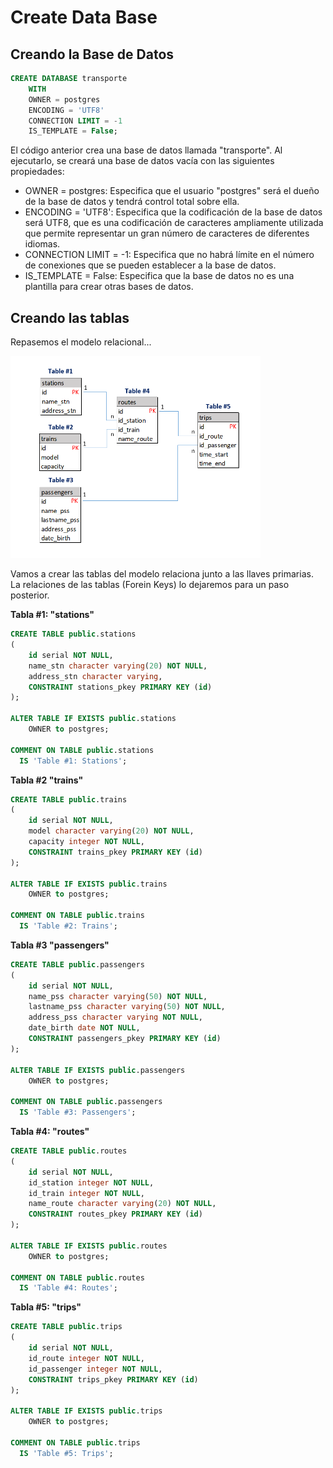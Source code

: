 # Create Data Base

## Creando la Base de Datos

```sql
CREATE DATABASE transporte
    WITH
    OWNER = postgres
    ENCODING = 'UTF8'
    CONNECTION LIMIT = -1
    IS_TEMPLATE = False;
```

El código anterior crea una base de datos llamada "transporte". Al ejecutarlo, se creará una base de datos vacía con las siguientes propiedades:

* OWNER = postgres: Especifica que el usuario "postgres" será el dueño de la base de datos y tendrá control total sobre ella.
* ENCODING = 'UTF8': Especifica que la codificación de la base de datos será UTF8, que es una codificación de caracteres ampliamente utilizada que permite representar un gran número de caracteres de diferentes idiomas.
* CONNECTION LIMIT = -1: Especifica que no habrá límite en el número de conexiones que se pueden establecer a la base de datos.
* IS_TEMPLATE = False: Especifica que la base de datos no es una plantilla para crear otras bases de datos.

## Creando las tablas

Repasemos el modelo relacional...

<img src="img/pic1.png" width="400">

Vamos a crear las tablas del modelo relaciona junto a las llaves primarias. La relaciones de las tablas (Forein Keys) lo dejaremos para un paso posterior.

**Tabla #1: "stations"**
```sql
CREATE TABLE public.stations
(
    id serial NOT NULL,
    name_stn character varying(20) NOT NULL,
    address_stn character varying,
    CONSTRAINT stations_pkey PRIMARY KEY (id)
);

ALTER TABLE IF EXISTS public.stations
    OWNER to postgres;

COMMENT ON TABLE public.stations
  IS 'Table #1: Stations';
```

**Tabla #2 "trains"**
```sql
CREATE TABLE public.trains
(
    id serial NOT NULL,
    model character varying(20) NOT NULL,
    capacity integer NOT NULL,
    CONSTRAINT trains_pkey PRIMARY KEY (id)
);

ALTER TABLE IF EXISTS public.trains
    OWNER to postgres;

COMMENT ON TABLE public.trains
  IS 'Table #2: Trains';
```

**Tabla #3 "passengers"**
```sql
CREATE TABLE public.passengers
(
    id serial NOT NULL,
    name_pss character varying(50) NOT NULL,
    lastname_pss character varying(50) NOT NULL,
    address_pss character varying NOT NULL,
    date_birth date NOT NULL,
    CONSTRAINT passengers_pkey PRIMARY KEY (id)
);

ALTER TABLE IF EXISTS public.passengers
    OWNER to postgres;

COMMENT ON TABLE public.passengers
  IS 'Table #3: Passengers';
```

**Tabla #4: "routes"**

```sql
CREATE TABLE public.routes
(
    id serial NOT NULL,
    id_station integer NOT NULL,
    id_train integer NOT NULL,
    name_route character varying(20) NOT NULL,
    CONSTRAINT routes_pkey PRIMARY KEY (id)
);

ALTER TABLE IF EXISTS public.routes
    OWNER to postgres;

COMMENT ON TABLE public.routes
  IS 'Table #4: Routes';
```

**Tabla #5: "trips"**

```sql
CREATE TABLE public.trips
(
    id serial NOT NULL,
    id_route integer NOT NULL,
    id_passenger integer NOT NULL,
    CONSTRAINT trips_pkey PRIMARY KEY (id)
);

ALTER TABLE IF EXISTS public.trips
    OWNER to postgres;

COMMENT ON TABLE public.trips
  IS 'Table #5: Trips';
```